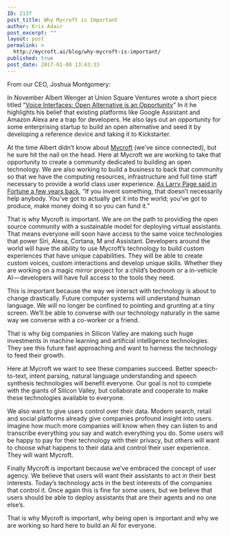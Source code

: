 ```yaml
---
ID: 2137
post_title: Why Mycroft is Important
author: Kris Adair
post_excerpt: ""
layout: post
permalink: >
  http://mycroft.ai/blog/why-mycroft-is-important/
published: true
post_date: 2017-01-08 13:43:33
---
```

<p id="00bd" class="graf graf--p graf-after--h3">From our CEO, Joshua Montgomery:</p>
<p class="graf graf--p graf-after--h3">In November Albert Wenger at Union Square Ventures wrote a short piece titled “<a class="markup--anchor markup--p-anchor" href="http://continuations.com/post/152725714455/voice-platforms-open-alternative-is-an" target="_blank" rel="nofollow noopener" data-href="http://continuations.com/post/152725714455/voice-platforms-open-alternative-is-an">Voice Interfaces: Open Alternative is an Opportunity</a>” In it he highlights his belief that existing platforms like Google Assistant and Amazon Alexa are a trap for developers. He also lays out an opportunity for some enterprising startup to build an open alternative and seed it by developing a reference device and taking it to Kickstarter.</p>
<p id="226f" class="graf graf--p graf-after--p">At the time Albert didn’t know about <a class="markup--anchor markup--p-anchor" href="https://mycroft.ai/" target="_blank" rel="nofollow noopener" data-href="https://mycroft.ai/">Mycroft</a> (we’ve since connected), but he sure hit the nail on the head. Here at Mycroft we are working to take that opportunity to create a community dedicated to building an open technology. We are also working to build a business to back that community so that we have the computing resources, infrastructure and full time staff necessary to provide a world class user experience. <a class="markup--anchor markup--p-anchor" href="http://archive.fortune.com/2008/04/29/magazines/fortune/larry_page_change_the_world.fortune/index.htm" target="_blank" rel="nofollow noopener" data-href="http://archive.fortune.com/2008/04/29/magazines/fortune/larry_page_change_the_world.fortune/index.htm">As Larry Page said in Fortune a few years back</a>, “If you invent something, that doesn’t necessarily help anybody. You’ve got to actually get it into the world; you’ve got to produce, make money doing it so you can fund it.”</p>
<p id="94e4" class="graf graf--p graf-after--p">That is why Mycroft is important. We are on the path to providing the open source community with a sustainable model for deploying virtual assistants. That means everyone will soon have access to the same voice technologies that power Siri, Alexa, Cortana, M and Assistant. Developers around the world will have the ability to use Mycroft’s technology to build custom experiences that have unique capabilities. They will be able to create custom voices, custom interactions and develop unique skills. Whether they are working on a magic mirror project for a child’s bedroom or a in-vehicle AI — developers will have full access to the tools they need.</p>
<p id="0436" class="graf graf--p graf-after--p">This is important because the way we interact with technology is about to change drastically. Future computer systems will understand human language. We will no longer be confined to pointing and grunting at a tiny screen. We’ll be able to converse with our technology naturally in the same way we converse with a co-worker or a friend.</p>
<p id="9c6e" class="graf graf--p graf-after--p">That is why big companies in Silicon Valley are making such huge investments in machine learning and artificial intelligence technologies. They see this future fast approaching and want to harness the technology to feed their growth.</p>
<p id="fea3" class="graf graf--p graf-after--p">Here at Mycroft we want to see these companies succeed. Better speech-to-text, intent parsing, natural language understanding and speech synthesis technologies will benefit everyone. Our goal is not to compete with the giants of Silicon Valley, but collaborate and cooperate to make these technologies available to everyone.</p>
<p id="d939" class="graf graf--p graf-after--p">We also want to give users control over their data. Modern search, retail and social platforms already give companies profound insight into users. Imagine how much more companies will know when they can listen to and transcribe everything you say and watch everything you do. Some users will be happy to pay for their technology with their privacy, but others will want to choose what happens to their data and control their user experience. They will want Mycroft.</p>
<p id="4c1f" class="graf graf--p graf-after--p">Finally Mycroft is important because we’ve embraced the concept of user agency. We believe that users will want their assistants to act in their best interests. Today’s technology acts in the best interests of the companies that control it. Once again this is fine for some users, but we believe that users should be able to deploy assistants that are their agents and no one else’s.</p>
<p id="f7b2" class="graf graf--p graf-after--p graf--last">That is why Mycroft is important, why being open is important and why we are working so hard here to build an AI for everyone.</p>